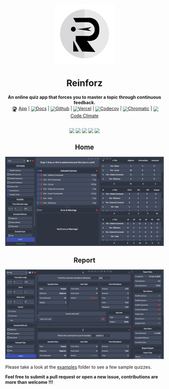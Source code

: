 <p align="center">
  <img src="https://github.com/Devorein/reinforz/blob/master/public/192.png?raw=true">
<p>

<div align="center"> <h1>Reinforz</h1> </div>
<div align="center"><b>An online quiz app that forces you to master a topic through continuous feedback.</b></div>
<div align="center"><img align="center" src="https://raw.githubusercontent.com/Devorein/reinforz/master/public/192.png" width="25"/><a href="https://reinforz.vercel.app/">App</a> | <img align="center" src="https://docusaurus.io/img/docusaurus.png" width="20"/><a href="https://reinforz.github.io/reinforz-docs">Docs</a> | <img align="center" src="https://github.githubassets.com/images/modules/logos_page/GitHub-Mark.png" width="25"/><a href="https://github.com/Devorein/reinforz/">Github</a> | <img align="center" src="https://i.pinimg.com/originals/c4/35/6c/c4356cd5454d06585e0a46066b555172.png" width="20"/><a href="https://vercel.com/devorein/reinforz">Vercel</a> | <img align="center" src="https://seeklogo.com/images/C/codecov-new-logo-D45767B802-seeklogo.com.png" width="20"/><a href="https://app.codecov.io/gh/Devorein/reinforz">Codecov</a> | <img align="center" src="https://seeklogo.com/images/C/chromatic-logo-4A0803FA76-seeklogo.com.png" width="20"/><a href="https://www.chromatic.com/builds?appId=60c72fca65eb86003902c8b1&branch=master">Chromatic</a> | <img align="center" src="https://codeclimate.com/favicon.png" width="20"/><a href="https://codeclimate.com/github/Devorein/reinforz">Code Climate</a></div>

</br>

<p align="center">
  <a href="https://app.codecov.io/gh/Devorein/reinforz/branch/master"><img src="https://img.shields.io/codecov/c/github/devorein/reinforz?color=blue"/></a>
  <a href="https://github.com/Devorein/reinforz/actions?query=workflow%3A%22Lint%2C+Build+and+Test%22"><img src="https://github.com/devorein/reinforz/workflows/Lint,%20Build%20and%20Test/badge.svg"/></a>
  <img src='https://img.shields.io/github/commit-activity/m/devorein/reinforz?color="yellow"' />
  <img src="https://img.shields.io/github/repo-size/devorein/reinforz?style=flat-square&color=orange"/>
  <img src="https://img.shields.io/github/contributors/devorein/reinforz?label=contributors&color=red"/>
</p>

<div align="center">
  <h2 align="center">Home</h2>
  <img src="https://raw.githubusercontent.com/Devorein/reinforz/master/media/Home.png"/>
  <h2 align="center">Report</h2>
  <img src="https://raw.githubusercontent.com/Devorein/reinforz/master/media/Report.png"/>
</div>

Please take a look at the [examples](https://github.com/Devorein/reinforz/tree/master/examples) folder to see a few sample quizzes.

**Feel free to submit a pull request or open a new issue, contributions are more than welcome !!!**
